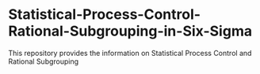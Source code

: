 # Statistical-Process-Control-Rational-Subgrouping-in-Six-Sigma
This repository provides the information on Statistical Process Control and Rational Subgrouping
